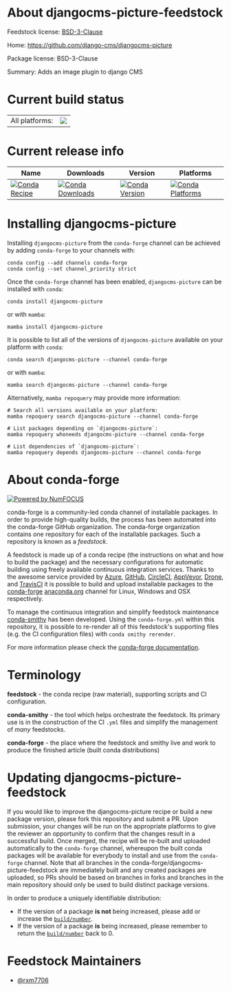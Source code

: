 About djangocms-picture-feedstock
=================================

Feedstock license: [BSD-3-Clause](https://github.com/conda-forge/djangocms-picture-feedstock/blob/main/LICENSE.txt)

Home: https://github.com/django-cms/djangocms-picture

Package license: BSD-3-Clause

Summary: Adds an image plugin to django CMS

Current build status
====================


<table><tr><td>All platforms:</td>
    <td>
      <a href="https://dev.azure.com/conda-forge/feedstock-builds/_build/latest?definitionId=21134&branchName=main">
        <img src="https://dev.azure.com/conda-forge/feedstock-builds/_apis/build/status/djangocms-picture-feedstock?branchName=main">
      </a>
    </td>
  </tr>
</table>

Current release info
====================

| Name | Downloads | Version | Platforms |
| --- | --- | --- | --- |
| [![Conda Recipe](https://img.shields.io/badge/recipe-djangocms--picture-green.svg)](https://anaconda.org/conda-forge/djangocms-picture) | [![Conda Downloads](https://img.shields.io/conda/dn/conda-forge/djangocms-picture.svg)](https://anaconda.org/conda-forge/djangocms-picture) | [![Conda Version](https://img.shields.io/conda/vn/conda-forge/djangocms-picture.svg)](https://anaconda.org/conda-forge/djangocms-picture) | [![Conda Platforms](https://img.shields.io/conda/pn/conda-forge/djangocms-picture.svg)](https://anaconda.org/conda-forge/djangocms-picture) |

Installing djangocms-picture
============================

Installing `djangocms-picture` from the `conda-forge` channel can be achieved by adding `conda-forge` to your channels with:

```
conda config --add channels conda-forge
conda config --set channel_priority strict
```

Once the `conda-forge` channel has been enabled, `djangocms-picture` can be installed with `conda`:

```
conda install djangocms-picture
```

or with `mamba`:

```
mamba install djangocms-picture
```

It is possible to list all of the versions of `djangocms-picture` available on your platform with `conda`:

```
conda search djangocms-picture --channel conda-forge
```

or with `mamba`:

```
mamba search djangocms-picture --channel conda-forge
```

Alternatively, `mamba repoquery` may provide more information:

```
# Search all versions available on your platform:
mamba repoquery search djangocms-picture --channel conda-forge

# List packages depending on `djangocms-picture`:
mamba repoquery whoneeds djangocms-picture --channel conda-forge

# List dependencies of `djangocms-picture`:
mamba repoquery depends djangocms-picture --channel conda-forge
```


About conda-forge
=================

[![Powered by
NumFOCUS](https://img.shields.io/badge/powered%20by-NumFOCUS-orange.svg?style=flat&colorA=E1523D&colorB=007D8A)](https://numfocus.org)

conda-forge is a community-led conda channel of installable packages.
In order to provide high-quality builds, the process has been automated into the
conda-forge GitHub organization. The conda-forge organization contains one repository
for each of the installable packages. Such a repository is known as a *feedstock*.

A feedstock is made up of a conda recipe (the instructions on what and how to build
the package) and the necessary configurations for automatic building using freely
available continuous integration services. Thanks to the awesome service provided by
[Azure](https://azure.microsoft.com/en-us/services/devops/), [GitHub](https://github.com/),
[CircleCI](https://circleci.com/), [AppVeyor](https://www.appveyor.com/),
[Drone](https://cloud.drone.io/welcome), and [TravisCI](https://travis-ci.com/)
it is possible to build and upload installable packages to the
[conda-forge](https://anaconda.org/conda-forge) [anaconda.org](https://anaconda.org/)
channel for Linux, Windows and OSX respectively.

To manage the continuous integration and simplify feedstock maintenance
[conda-smithy](https://github.com/conda-forge/conda-smithy) has been developed.
Using the ``conda-forge.yml`` within this repository, it is possible to re-render all of
this feedstock's supporting files (e.g. the CI configuration files) with ``conda smithy rerender``.

For more information please check the [conda-forge documentation](https://conda-forge.org/docs/).

Terminology
===========

**feedstock** - the conda recipe (raw material), supporting scripts and CI configuration.

**conda-smithy** - the tool which helps orchestrate the feedstock.
                   Its primary use is in the construction of the CI ``.yml`` files
                   and simplify the management of *many* feedstocks.

**conda-forge** - the place where the feedstock and smithy live and work to
                  produce the finished article (built conda distributions)


Updating djangocms-picture-feedstock
====================================

If you would like to improve the djangocms-picture recipe or build a new
package version, please fork this repository and submit a PR. Upon submission,
your changes will be run on the appropriate platforms to give the reviewer an
opportunity to confirm that the changes result in a successful build. Once
merged, the recipe will be re-built and uploaded automatically to the
`conda-forge` channel, whereupon the built conda packages will be available for
everybody to install and use from the `conda-forge` channel.
Note that all branches in the conda-forge/djangocms-picture-feedstock are
immediately built and any created packages are uploaded, so PRs should be based
on branches in forks and branches in the main repository should only be used to
build distinct package versions.

In order to produce a uniquely identifiable distribution:
 * If the version of a package **is not** being increased, please add or increase
   the [``build/number``](https://docs.conda.io/projects/conda-build/en/latest/resources/define-metadata.html#build-number-and-string).
 * If the version of a package **is** being increased, please remember to return
   the [``build/number``](https://docs.conda.io/projects/conda-build/en/latest/resources/define-metadata.html#build-number-and-string)
   back to 0.

Feedstock Maintainers
=====================

* [@rxm7706](https://github.com/rxm7706/)

